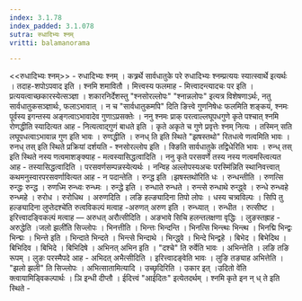 ```yaml
---
index: 3.1.78
index_padded: 3.1.078
sutra: रुधादिभ्यः श्नम्
vritti: balamanorama

---
```

<<रुधादिभ्यः श्नम्>> - रुधादिभ्यः श्नम् । कत्र्रर्थे सार्वधातुके परे रुधादिभ्यः श्नम्प्रत्ययः स्यात्स्वार्थे इत्यर्थः । तदाह-शपोऽपवाद इति । श्नमि शमावितौ । मित्त्वस्य फलमाह - मित्त्वादन्त्यादचः पर इति । प्रत्ययत्वाच्छकारस्येत्सञ्ज्ञा । शकारनिर्देशस्तु "श्नसोरल्लोपः" "श्नान्नलोपः" इत्यत्र विशेषणाऽर्थः, नतु सार्वधातुकसञ्ज्ञार्थः, फलाऽभावात् । न च "सार्वधातुकमपि" दिति ङित्त्वे गुणनिषेधः फलमिति शङ्कयं, श्नमः पूर्वस्य इगन्तस्य अङ्गत्वाऽभावादेव गुणाऽप्रसक्तेः । ननु श्नमः प्राक् परत्वाल्लघूपधगुणे कृते पश्चात् श्नमि रोणद्धीति स्यादित्यत आह - नित्यत्वाद्गुणं बाधते इति । कृते अकृते च गुणे प्रवृत्तेः श्नम् नित्यः । तस्मिन् सति लघूपधत्वाऽभावान्न गुण इति भावः । रुणद्धीति । रुनध् ति इति स्थिते "झषस्तथो" रितधत्वे णत्वमिति भावः । रुनध् तस् इति स्थिते प्रक्रियां दर्शयति - श्नसोरल्लोप इति । क्ङिति सार्वधातुके तद्विधेरिति भावः । रुन्ध् तस् इति स्थिते नस्य णत्वमाशङ्क्याह - मत्वस्यासिद्धत्वादिति । ननु कृते परसवर्णे तस्य नस्य णत्वमस्त्वित्यत आह - तस्यासिद्धत्वादिति । परसवर्णसम्पन्नस्येत्यर्थः । नन्विह अल्लोपस्यअचः परस्मि॑न्निति स्थानिवत्त्वात् कथमनुस्वारपरसवर्णावित्यत आह - न पदान्तेति । रुन्द्ध इति ।झषस्तथो॑रिति धः । रुन्धन्तीति । रुणत्सि रुन्द्धः रुन्द्ध । रुणध्मि रुन्ध्वः रुन्ध्मः । रुन्द्धे इति । रुन्धाते रुन्धते । रुन्त्से रुन्धाथे रुन्द्ध्वे । रुन्धे रुन्ध्वहे रुन्ध्महे । रुरोध । रुरोधिथ । अरुणदिति । लङि हल्ङ्यादिना तिपो लोपः । धस्य चत्र्वविल्पः । सिपि तु हल्ङ्यादिना लुप्तेदश्चे॑ति रुत्वविकल्पं मत्वाह -अरुणत् अरुण इति । रुन्ध्यात् । रुन्धीत । रुत्सीष्ट । इरित्त्वादङ्विकल्पं मत्वाह  —  अरुधत् अरौत्सीदिति । अङभावे सिचि हलन्तलक्षणा वृद्धिः । लुङस्तह्राह - अरुद्धेति ।जलो झली॑ति सिज्लोपः । भिनत्तीति । भिन्त्तः भिन्दन्ति । भिनत्सि भिन्त्त्थः भिन्त्थ । भिनद्मि भिन्द्वः भिन्द्मः । भिन्त्ते इति । भिन्दाते भिन्दते । भिन्त्से भिन्दाथे । भिन्द्ध्वे । भिन्दे भिन्द्वहे । बिभेद । बिभेदिथ । बिभिदिव । बिभिदे । बिभिदिषे । अभिनत् अभिन इति । "दश्चे" ति रुर्वेति भावः । अभिन्त्तेति । लङि तङि रूपम् । लुङः परस्मैपदे आह - अभिदत् अभैत्सीदिति । इरित्त्वादङ्वेति भावः । लुङि तङ्याह अभित्तेति । "झलो झली" ति सिज्लोपः । अभित्सातामित्यादि । उच्छृदिरिति । उकार इत् ।उदितो वे॑ति क्त्वायामिड्विकल्पार्थः । ञि इन्धी दीप्तौ । ईदित्त्वं "आईदितः" इत्येतदर्थम् । श्नमि कृते इन न् ध् ते इति स्थिते -